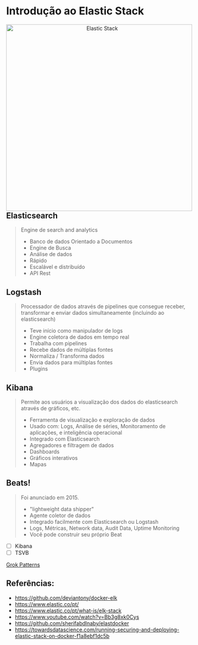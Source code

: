 # Introdução ao Elastic Stack

<p align="center">
  <img src="https://www.elastic.co/static-res/images/elk/elk-stack-elkb-diagram.svg"
       alt="Elastic Stack"
       style="float: left; align: center; width: 500px" />
</p>

## Elasticsearch
> Engine de search and analytics
> - Banco de dados Orientado a Documentos
> - Engine de Busca
> - Análise de dados
> - Rápido
> - Escalável e distribuído
> - API Rest


## Logstash
> Processador de dados através de pipelines que consegue receber, transformar e enviar dados simultaneamente (incluindo ao elasticsearch)
> - Teve início como manipulador de logs
> - Engine coletora de dados em tempo real
> - Trabalha com pipelines
> - Recebe dados de múltiplas fontes
> - Normaliza / Transforma dados
> - Envia dados para múltiplas fontes
> - Plugins



## Kibana
> Permite aos usuários a visualização dos dados do elasticsearch através de gráficos, etc.
> - Ferramenta de visualização e exploração de dados
> - Usado com: Logs, Análise de séries, Monitoramento de aplicações, e inteligência operacional
> - Integrado com Elasticsearch
> - Agregadores e filtragem de dados
> - Dashboards
> - Gráficos interativos
> - Mapas

## Beats!
> Foi anunciado em 2015.
> - "lightweight data shipper"
> - Agente coletor de dados
> - Integrado facilmente com Elasticsearch ou Logstash
> - Logs, Métricas, Network data, Audit Data, Uptime Monitoring
> - Você pode construir seu próprio Beat

- [ ] Kibana
- [ ] TSVB

[Grok Patterns](https://github.com/hpcugent/logstash-patterns/blob/master/files/grok-patterns)


## Referências:
- https://github.com/deviantony/docker-elk
- https://www.elastic.co/pt/
- https://www.elastic.co/pt/what-is/elk-stack
- https://www.youtube.com/watch?v=Bb3g8xk0Cys
- https://github.com/sherifabdlnaby/elastdocker
- https://towardsdatascience.com/running-securing-and-deploying-elastic-stack-on-docker-f1a8ebf1dc5b
